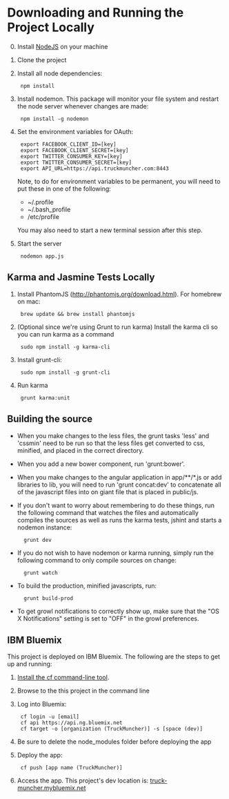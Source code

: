 Downloading and Running the Project Locally
===========================================

0. Install [NodeJS](http://nodejs.org/download/ "NodeJS Download") on your machine
1. Clone the project
2. Install all node dependencies:

        npm install
3. Install nodemon. This package will monitor your file system and restart the node server whenever changes are made:

        npm install -g nodemon
        
4. Set the environment variables for OAuth:

        export FACEBOOK_CLIENT_ID=[key]
        export FACEBOOK_CLIENT_SECRET=[key]
        export TWITTER_CONSUMER_KEY=[key]
        export TWITTER_CONSUMER_SECRET=[key]
        export API_URL=https://api.truckmuncher.com:8443
        
	Note, to do for environment variables to be permanent, you will need to put these in one of the following:
	* ~/.profile
	* ~/.bash_profile
	* /etc/profile
	
	You may also need to start a new terminal session after this step.

5. Start the server

        nodemon app.js
        
Karma and Jasmine Tests Locally
-----------------------------------
1. Install PhantomJS (http://phantomjs.org/download.html). For homebrew on mac:

        brew update && brew install phantomjs

2. (Optional since we're using Grunt to run karma) Install the karma cli so you can run karma as a command

        sudo npm install -g karma-cli
        
3. Install grunt-cli:

        sudo npm install -g grunt-cli

4. Run karma

        grunt karma:unit 

Building the source
-----------------------------------
* When you make changes to the less files, the grunt tasks 'less' and 'cssmin' need to be run so that the less files 
get converted to css, minified, and placed in the correct directory.

* When you add a new bower component, run 'grunt:bower'.

* When you make changes to the angular application in app/**/*.js or add libraries to lib, you will need to run 'grunt concat:dev'
to concatenate all of the javascript files into on giant file that is placed in public/js. 

* If you don't want to worry about remembering to do these things, run the following command that watches the files and automatically compiles
the sources as well as runs the karma tests, jshint and starts a nodemon instance:

        grunt dev
        
* If you do not wish to have nodemon or karma running, simply run the following command to only compile sources on change:

        grunt watch
        
* To build the production, minified javascripts, run:

        grunt build-prod
        
* To get growl notifications to correctly show up, make sure that the "OS X Notifications" setting is set to "OFF" in the growl preferences.

IBM Bluemix
-----------------------------------
This project is deployed on IBM Bluemix. The following are the steps to get up and running:

1. [Install the cf command-line tool](https://www.ng.bluemix.net/docs/#starters/BuildingWeb.html#install_cf).
2. Browse to the this project in the command line 
3. Log into Bluemix:

		cf login -u [email] 
		cf api https://api.ng.bluemix.net
		cf target -o [organization (TruckMuncher)] -s [space (dev)]

4. Be sure to delete the node_modules folder before deploying the app
5. Deploy the app:

		cf push [app name (TruckMuncher)]

6. Access the app. This project's dev location is: [truck-muncher.mybluemix.net](//truck-muncher.mybluemix.net)
